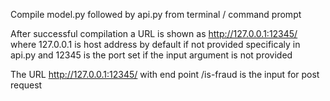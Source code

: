 Compile model.py followed by api.py from terminal / command prompt

After successful compilation a URL is shown as http://127.0.0.1:12345/ where 127.0.0.1 is host address by default if not provided specificaly in api.py and 12345 is the port set if the input argument is not provided

The URL http://127.0.0.1:12345/ with end point /is-fraud is the input for post request 
